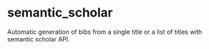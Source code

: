 # semantic_scholar
Automatic generation of bibs from a single title or a list of titles with semantic scholar API.
